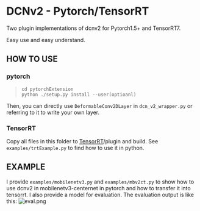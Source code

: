 # DCNv2 - Pytorch/TensorRT

Two plugin implementations of dcnv2 for Pytorch1.5+ and TensorRT7.

Easy use and easy understand.

## HOW TO USE

### pytorch

>`cd pytorchExtension`  
>`python ./setup.py install --user(optioanl)`  

Then, you can directly use `DeformableConv2DLayer` in `dcn_v2_wrapper.py` or referring to it to write your own layer.

### TensorRT

Copy all files in this folder to [TensorRT](https://github.com/NVIDIA/TensorRT)/plugin and build.
See `examples/trtExample.py` to find how to use it in python.

## EXAMPLE

I provide `examples/mobilenetv3.py` and `examples/mbv2ct.py` to show how to use dcnv2 in mobilenetv3-centernet in pytorch and how to transfer it into tensorrt.
I also provide a model for evaluation.
The evaluation output is like this:
![eval.png](https://raw.githubusercontent.com/SsisyphusTao/DCNv2-Pytorch-TensorRT7/master/examples/eval.png)
